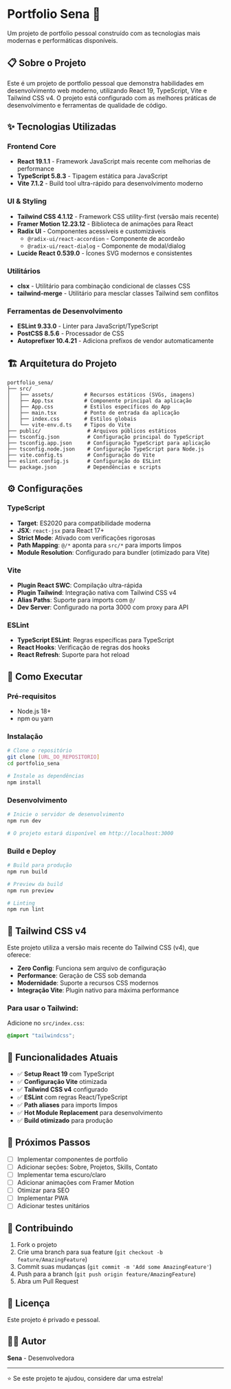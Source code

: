 # Portfolio Sena 🚀

Um projeto de portfolio pessoal construído com as tecnologias mais modernas e performáticas disponíveis.

## 📋 Sobre o Projeto

Este é um projeto de portfolio pessoal que demonstra habilidades em desenvolvimento web moderno, utilizando React 19, TypeScript, Vite e Tailwind CSS v4. O projeto está configurado com as melhores práticas de desenvolvimento e ferramentas de qualidade de código.

## ✨ Tecnologias Utilizadas

### **Frontend Core**
- **React 19.1.1** - Framework JavaScript mais recente com melhorias de performance
- **TypeScript 5.8.3** - Tipagem estática para JavaScript
- **Vite 7.1.2** - Build tool ultra-rápido para desenvolvimento moderno

### **UI & Styling**
- **Tailwind CSS 4.1.12** - Framework CSS utility-first (versão mais recente)
- **Framer Motion 12.23.12** - Biblioteca de animações para React
- **Radix UI** - Componentes acessíveis e customizáveis
  - `@radix-ui/react-accordion` - Componente de acordeão
  - `@radix-ui/react-dialog` - Componente de modal/dialog
- **Lucide React 0.539.0** - Ícones SVG modernos e consistentes

### **Utilitários**
- **clsx** - Utilitário para combinação condicional de classes CSS
- **tailwind-merge** - Utilitário para mesclar classes Tailwind sem conflitos

### **Ferramentas de Desenvolvimento**
- **ESLint 9.33.0** - Linter para JavaScript/TypeScript
- **PostCSS 8.5.6** - Processador de CSS
- **Autoprefixer 10.4.21** - Adiciona prefixos de vendor automaticamente

## 🏗️ Arquitetura do Projeto

```
portfolio_sena/
├── src/
│   ├── assets/          # Recursos estáticos (SVGs, imagens)
│   ├── App.tsx          # Componente principal da aplicação
│   ├── App.css          # Estilos específicos do App
│   ├── main.tsx         # Ponto de entrada da aplicação
│   ├── index.css        # Estilos globais
│   └── vite-env.d.ts    # Tipos do Vite
├── public/               # Arquivos públicos estáticos
├── tsconfig.json         # Configuração principal do TypeScript
├── tsconfig.app.json     # Configuração TypeScript para aplicação
├── tsconfig.node.json    # Configuração TypeScript para Node.js
├── vite.config.ts        # Configuração do Vite
├── eslint.config.js      # Configuração do ESLint
└── package.json          # Dependências e scripts
```

## ⚙️ Configurações

### **TypeScript**
- **Target**: ES2020 para compatibilidade moderna
- **JSX**: `react-jsx` para React 17+
- **Strict Mode**: Ativado com verificações rigorosas
- **Path Mapping**: `@/*` aponta para `src/*` para imports limpos
- **Module Resolution**: Configurado para bundler (otimizado para Vite)

### **Vite**
- **Plugin React SWC**: Compilação ultra-rápida
- **Plugin Tailwind**: Integração nativa com Tailwind CSS v4
- **Alias Paths**: Suporte para imports com `@/`
- **Dev Server**: Configurado na porta 3000 com proxy para API

### **ESLint**
- **TypeScript ESLint**: Regras específicas para TypeScript
- **React Hooks**: Verificação de regras dos hooks
- **React Refresh**: Suporte para hot reload

## 🚀 Como Executar

### **Pré-requisitos**
- Node.js 18+ 
- npm ou yarn

### **Instalação**
```bash
# Clone o repositório
git clone [URL_DO_REPOSITORIO]
cd portfolio_sena

# Instale as dependências
npm install
```

### **Desenvolvimento**
```bash
# Inicie o servidor de desenvolvimento
npm run dev

# O projeto estará disponível em http://localhost:3000
```

### **Build e Deploy**
```bash
# Build para produção
npm run build

# Preview da build
npm run preview

# Linting
npm run lint
```

## 🎨 Tailwind CSS v4

Este projeto utiliza a versão mais recente do Tailwind CSS (v4), que oferece:

- **Zero Config**: Funciona sem arquivo de configuração
- **Performance**: Geração de CSS sob demanda
- **Modernidade**: Suporte a recursos CSS modernos
- **Integração Vite**: Plugin nativo para máxima performance

### **Para usar o Tailwind:**
Adicione no `src/index.css`:
```css
@import "tailwindcss";
```

## 📱 Funcionalidades Atuais

- ✅ **Setup React 19** com TypeScript
- ✅ **Configuração Vite** otimizada
- ✅ **Tailwind CSS v4** configurado
- ✅ **ESLint** com regras React/TypeScript
- ✅ **Path aliases** para imports limpos
- ✅ **Hot Module Replacement** para desenvolvimento
- ✅ **Build otimizado** para produção

## 🔮 Próximos Passos

- [ ] Implementar componentes de portfolio
- [ ] Adicionar seções: Sobre, Projetos, Skills, Contato
- [ ] Implementar tema escuro/claro
- [ ] Adicionar animações com Framer Motion
- [ ] Otimizar para SEO
- [ ] Implementar PWA
- [ ] Adicionar testes unitários

## 🤝 Contribuindo

1. Fork o projeto
2. Crie uma branch para sua feature (`git checkout -b feature/AmazingFeature`)
3. Commit suas mudanças (`git commit -m 'Add some AmazingFeature'`)
4. Push para a branch (`git push origin feature/AmazingFeature`)
5. Abra um Pull Request

## 📄 Licença

Este projeto é privado e pessoal.

## 👨‍💻 Autor

**Sena** - Desenvolvedora 

---

⭐ Se este projeto te ajudou, considere dar uma estrela!
